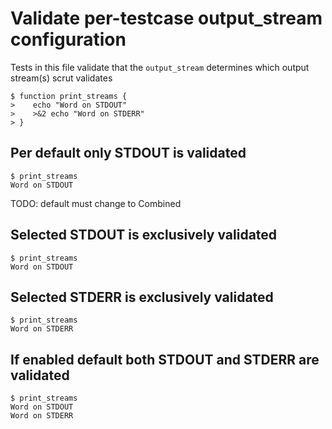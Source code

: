 # Validate per-testcase output_stream configuration

Tests in this file validate that the `output_stream` determines which output stream(s) scrut validates


```scrut
$ function print_streams {
>    echo "Word on STDOUT"
>    >&2 echo "Word on STDERR"
> }
```

## Per default only STDOUT is validated

```scrut
$ print_streams
Word on STDOUT
```

TODO: default must change to Combined

## Selected STDOUT is exclusively validated

```scrut {output_stream: stdout}
$ print_streams
Word on STDOUT
```

## Selected STDERR is exclusively validated

```scrut {output_stream: stderr}
$ print_streams
Word on STDERR
```

## If enabled default both STDOUT and STDERR are validated

```scrut {output_stream: combined}
$ print_streams
Word on STDOUT
Word on STDERR
```

